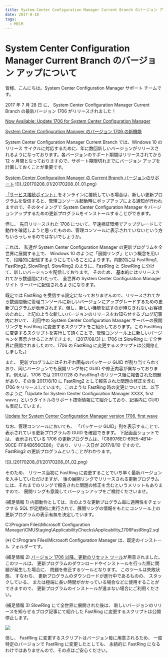 ```yaml
---
title: System Center Configuration Manager Current Branch のバージョン アップについて
date: 2017-8-18
tags:
  - MECM
---
```


# System Center Configuration Manager Current Branch のバージョン アップについて

皆様、こんにちは。System Center Configuration Manager サポート チームです。

2017 年 7 月 28 日 に、 System Center Configuration Manager Current Branch の最新バージョン 1706 がリリースされました！

[Now Available: Update 1706 for System Center Configuration Manager](https://techcommunity.microsoft.com/t5/configuration-manager-archive/now-available-update-1706-for-system-center-configuration/ba-p/274258)

[System Center Configuration Manager のバージョン 1706 の新機能](https://docs.microsoft.com/ja-jp/mem/configmgr/core/plan-design/changes/whats-new-in-version-1706)

System Center Configuration Manager Current Branch では、Windows 10 のリリース サイクルに対応するために、年に数回新しいバージョンがリリースされるようになっております。各バージョンのサポート期間はリリースされてから 12 ヶ月間となっておりますので、サポート期限切れまでにバージョン アップを計画しておくことが重要です。


[System Center Configuration Manager の Current Branch バージョンのサポート](https://docs.microsoft.com/ja-jp/mem/configmgr/core/servers/manage/current-branch-versions-supported)
![](./20170208_01/20170208_01_01.png）

[「サービス接続ポイント」](https://docs.microsoft.com/ja-jp/mem/configmgr/core/servers/deploy/configure/about-the-service-connection-point)をオンラインに接続している場合は、新しい更新プログラムを受信すると、管理コンソール起動時にポップアップによる通知が行われますので、そのタイミングで System Center Configuration Manager  をバージョンアップするための更新プログラムをインストールすることができます。



但し、 先日リリースされた 1706 について、早速検証環境でアップグレードして動作を確認しようと思ったものの、管理コンソールに表示されていないという方もいらっしゃるのではないでしょうか。



これは、 私達が System Center Configuration Manager の更新プログラムを全世界に展開する上で、 Windows 10 のように「展開リング」という概念を用いて、段階的に配信するようにしていることによります。内部的には FastRing1, FastRing2, SlowRing1, SlowRing2 のように、FastRing と SlowRing に分けて、新しいバージョンを配信しております。 そのため、 基本的にはリリースされてから数週間にわたって、 全世界の System Center Configuration Manager サイト サーバーに配信されるようになります。

 

既定では FastRing を受信する設定になっておりませんので、リリースされてから数週間後に管理コンソールに新しいバージョンにアップグレードするための更新プログラムが表示されます。但し、新しい機能を試すのが待ちきれないお客様のために、上記のような新しいバージョンのリリースをお知らせするブログ記事内において、 利用中の System Center Configuration Manager サーバーの展開リングを FastRing に変更するスクリプトをご紹介しております。この FastRing に変更するスクリプトを実行して頂くことで、管理コンソール上に新しいバージョンを表示させることができます。 (2017/08/31 に 1706 は SlowRing にて全世界に展開されましたので、1706 の FastRing に変更するスクリプトは公開停止しました。) 



また、 更新プログラムにはそれぞれ固有のパッケージ GUID が割り当てられており、同じバージョンでも展開リング毎に GUID や修正内容が異なっております。例えば、1706 では 2017/7/28 の FastRing1 のリリース後に報告された問題があり、その後 2017/8/10 に FastRing2 として報告された問題の修正を含む 1706 をリリースしています。 このような FastRing 時の変更については、以下のように「Update for System Center Configuration Manager XXXX, first wave」というタイトルのサポート技術情報にて紹介しており、記事内に GUID も表記しています。


[Update for System Center Configuration Manager version 1706, first wave](https://support.microsoft.com/ja-jp/help/4039380/update-for-system-center-configuration-manager-version-1706-first-wave)


なお、管理コンソールにおいても、 「パッケージ GUID」列を表示することで、表示されている更新プログラムの GUID を確認できます。 下記画面ショットでは、 表示されている 1706 の更新プログラムは、「C88976EC-69E5-4B14-90CE-FF84B656CE86」であり、リリース日が 2017/8/10 ですので、FastRing2 の更新プログラムということがわかります。

![](./20170208_01/20170208_01_02.png）


そのため、 リリース当初に FastRing に変更することでいち早く最新バージョンを入手していただけますが、 後の展開リングでリリースされる更新プログラムには、それまでのリングで報告された問題の修正を含むというメリットもありますので、 展開リングも意識してバージョンアップをご検討くださいませ。

 

(補足情報 1)
内部動作としては、次のような更新プログラム毎に適用性をチェックする SQL が定期的に実行されて、展開リングの情報をもとにコンソール上の更新プログラムの表示有無を決定しています。

C:\Program Files\Microsoft Configuration Manager\CMUStaging\ApplicabilityChecks\Applicability_1706FastRing2.sql

(※)  C:\Program Files\Microsoft Configuration Manager は、既定のインストール フォルダーです。



(補足情報 2)
[バージョン 1706 以降、更新のリセット ツール](https://docs.microsoft.com/ja-jp/mem/configmgr/core/servers/manage/update-reset-tool)が用意されました。 このツールは、 更新プログラムのダウンロードやインストールを行った際に問題が発生した場合に、 問題を修正するツールとなります。 このツールは失敗状態、 すなわち、 更新プログラムのダウンロードが進行中であるものの、 スタックしている、 または極端に長い時間がかかっている場合などに使用することができますので、 更新プログラムのインストールが進まない場合にご利用ください。

 

(補足情報 3)
SlowRing にて全世界に展開された後は、 新しいバージョンのリリースを知らせるブログ記事にて紹介した FastRing に変更するスクリプトは公開停止します。

![](./20170208_01/20170208_01_03.png)


但し、 FastRing に変更するスクリプトはバージョン毎に用意されるため、 一度特定のバージョンで FastRing に変更したとしても、 永続的に FastRing になるわけではありませんので、その点はご安心ください。

